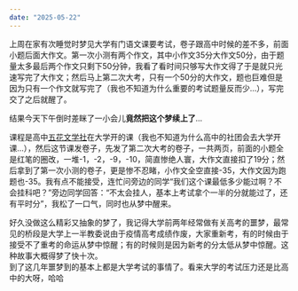 ```yaml
---
date: "2025-05-22"
---
```


上周在家有次睡觉时梦见大学有门语文课要考试，卷子跟高中时候的差不多，前面小题后面大作文。第一次小测有两个作文，其中小作文35分大作文50分，由于题量太多最后两个作文只剩下50分钟，我看了看时间只够写大作文得了于是就只光速写完了大作文；然后马上第二次大考，只有一个50分的大作文，题也巨难但是因为只有一个作文就写完了（我也不知道为什么重要的考试题量反而少...），写完交了之后就醒了。   

结果今天下午倒时差眯了一小会儿**竟然把这个梦续上了**...     

课程是高中[五花文学社](https://mp.weixin.qq.com/s/svUKqDD72433AsvPzYeBUQ)在大学开的课（我也不知道为什么高中的社团会去大学开课...），然后这节课发卷子，先发了第二次大考的卷子，一共两页，前面的小题全是红笔的圈改，一堆-1，-2，-9，-10，简直惨绝人寰，大作文直接扣了19分；然后拿到了第一次小测的卷子，更是惨不忍睹，小作文全空直接-35，大作文因为跑题也-35。我有点不能接受，连忙问旁边的同学“我们这个课最低多少能过啊？不会挂科吧？”旁边同学回答：“不太会挂人，基本上考试拿个一半的分就能过了，还有平时分”，我松了一口气，同时也从梦中醒来。   

好久没做这么精彩又抽象的梦了，我记得大学前两年经常做有关高考的噩梦，最常见的桥段是大学上一半教委说由于疫情高考成绩作废，大家重新考，有的时候由于接受不了重考的命运从梦中惊醒；有的时候则是因为新考的分太低从梦中惊醒。这种故事大概得梦了快十次。        
到了这几年噩梦到的基本上都是大学考试的事情了。看来大学的考试压力还是比高中的大呀，哈哈
 